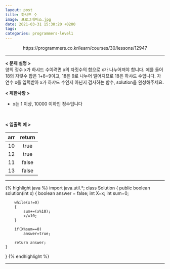 ```yaml
---
layout: post
title: 하샤드 수
image: 프로그래머스.jpg
date: 2021-03-31 15:30:20 +0200
tags:
categories: programmers-level1
---
```

<center>https://programmers.co.kr/learn/courses/30/lessons/12947</center>

***


**< 문제 설명 >**  
양의 정수 x가 하샤드 수이려면 x의 자릿수의 합으로 x가 나누어져야 합니다. 예를 들어 18의 자릿수 합은 1+8=9이고, 18은 9로 나누어 떨어지므로 18은 하샤드 수입니다. 자연수 x를 입력받아 x가 하샤드 수인지 아닌지 검사하는 함수, solution을 완성해주세요.

  

**< 제한사항 >**  

* x는 1 이상, 10000 이하인 정수입니다
 <br>  



**< 입출력 예 >**  

|arr|return|
|:---:|:---:|
|10 |true |
|12 |true |
|11 |false |
|13 |false |


  

*** 




{% highlight java %}
import java.util.*;
class Solution {
    public boolean solution(int x) {
        boolean answer = false;
        int X=x;
        int sum=0;
        
        while(x!=0)
        {
        	sum+=(x%10);
        	x/=10;
        }
        
        if(X%sum==0)
        	answer=true;
        
        return answer;
    }
}
{% endhighlight %}

***